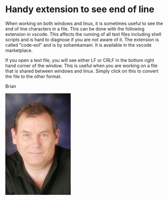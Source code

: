 # Handy extension to see end of line

When working on both windows and linux, it is sometimes useful to see the end of line characters in a file. This can be done with the following extension in vscode.  This affects the running of all text files including shell scripts and is hard to diagnose if you are not aware of it. The extension is called "code-eol" and is by sohamkamani.  It is available in the vscode marketplace.

If you open a text file, you will see either LF or CRLF in the bottom right hand corner of the window.  This is useful when you are working on a file that is shared between windows and linux. Simply click on this to convert the file to the other format.


Brian

![Lovell Portrait](/images/Lovell_portrait_small.jpg "Brian Lovell")

<!-- Put Javascript here! -->

<script src="/assets/scripts/copyCode.js" async> </script>
